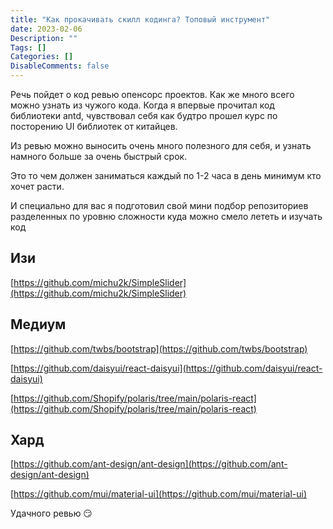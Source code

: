 ```yaml
---
title: "Как прокачивать скилл кодинга? Топовый инструмент"
date: 2023-02-06
Description: ""
Tags: []
Categories: []
DisableComments: false
---
```


Речь пойдет о код ревью опенсорс проектов. Как же много всего можно узнать из чужого кода. Когда я впервые прочитал код библиотеки antd, чувствовал себя как будтро прошел курс по посторению UI библиотек от китайцев.

Из ревью можно выносить очень много полезного для себя, и узнать намного больше за очень быстрый срок.

Это то чем должен заниматься каждый по 1-2 часа в день минимум кто хочет расти.

И специально для вас я подготовил свой мини подбор репозиториев разделенных по уровню сложности куда можно смело лететь и изучать код

## Изи

[https://github.com/michu2k/SimpleSlider](https://github.com/michu2k/SimpleSlider)

## Медиум

[https://github.com/twbs/bootstrap](https://github.com/twbs/bootstrap)

[https://github.com/daisyui/react-daisyui](https://github.com/daisyui/react-daisyui)

[https://github.com/Shopify/polaris/tree/main/polaris-react](https://github.com/Shopify/polaris/tree/main/polaris-react)

## Хард

[https://github.com/ant-design/ant-design](https://github.com/ant-design/ant-design)

[https://github.com/mui/material-ui](https://github.com/mui/material-ui)

Удачного ревью 😏
